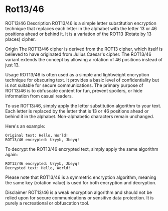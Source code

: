 # Rot13/46
 
ROT13/46
Description
ROT13/46 is a simple letter substitution encryption technique that replaces each letter in the alphabet with the letter 13 or 46 positions ahead or behind it. It is a variation of the ROT13 (Rotate by 13 places) cipher.

Origin
The ROT13/46 cipher is derived from the ROT13 cipher, which itself is believed to have originated from Julius Caesar's cipher. The ROT13/46 variant extends the concept by allowing a rotation of 46 positions instead of just 13.

Usage
ROT13/46 is often used as a simple and lightweight encryption technique for obscuring text. It provides a basic level of confidentiality but is not suitable for secure communications. The primary purpose of ROT13/46 is to obfuscate content for fun, prevent spoilers, or hide information from casual readers.

To use ROT13/46, simply apply the letter substitution algorithm to your text. Each letter is replaced by the letter that is 13 or 46 positions ahead or behind it in the alphabet. Non-alphabetic characters remain unchanged.

Here's an example:

```plaintext
Original text: Hello, World!
ROT13/46 encrypted: Uryyb, Jbeyq!
```

To decrypt the ROT13/46 encrypted text, simply apply the same algorithm again:



```plaintext
ROT13/46 encrypted: Uryyb, Jbeyq!
Decrypted text: Hello, World!
```

Please note that ROT13/46 is a symmetric encryption algorithm, meaning the same key (rotation value) is used for both encryption and decryption.

Disclaimer
ROT13/46 is a weak encryption algorithm and should not be relied upon for secure communications or sensitive data protection. It is purely a recreational or obfuscation tool.
